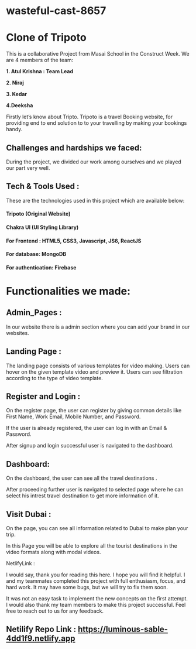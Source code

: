 # wasteful-cast-8657
# Clone of Tripoto

This is a collaborative Project from Masai School in the Construct Week. We are 4 members of the team:

<b>1. Atul Krishna : Team Lead</b>

<b>2. Niraj </b>

<b>3. Kedar</b>

<b>4.Deeksha</b>

 

Firstly let’s know about Tripto. Tripoto is a travel Booking website, for providing end to end solution to to your travelling by making your bookings handy.

## Challenges and hardships we faced:

During the project, we divided our work among ourselves and we played our part very well.

## Tech & Tools Used :

These are the technologies used in this project which are available below:

#### Tripoto (Original Website)
#### Chakra UI (UI Styling Library)
#### For Frontend : HTML5, CSS3, Javascript, JS6, ReactJS
#### For database: MongoDB
#### For authentication: Firebase  

# Functionalities we made:
## Admin_Pages :
In our website there is a admin section where you can add your brand in our websites.

## Landing Page :
The landing page consists of various templates for video making. Users can hover on the given template video and preview it. Users can see filtration according to the type of video template.

## Register and Login :
On the register page, the user can register by giving common details like First Name, Work Email, Mobile Number, and Password.

If the user is already registered, the user can log in with an Email & Password.

After signup and login successful user is navigated to the dashboard.

## Dashboard:
On the dashboard, the user can see all the travel destinations .

After proceeding further user is navigated to selected page where he can select his intrest travel destination to get more information of it.

## Visit Dubai :
On the page, you can see all information related to Dubai to make plan your trip.

In this Page you will be able to explore all the tourist destinations in the video formats along with modal videos.

 

NetlifyLink :

I would say, thank you for reading this here. I hope you will find it helpful. I and my teammates completed this project with full enthusiasm, focus, and hard work. It may have some bugs, but we will try to fix them soon.

It was not an easy task to implement the new concepts on the first attempt. I would also thank my team members to make this project successful. Feel free to reach out to us for any feedback.
## Netilify Repo Link :  https://luminous-sable-4dd1f9.netlify.app

 

